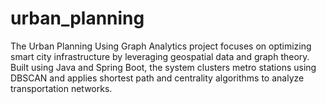# urban_planning
The Urban Planning Using Graph Analytics project focuses on optimizing smart city infrastructure by leveraging geospatial data and graph theory. Built using Java and Spring Boot, the system clusters metro stations using DBSCAN and applies shortest path and centrality algorithms to analyze transportation networks. 
